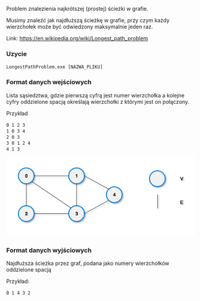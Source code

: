 Problem znalezienia najkrótszej (prostej) ścieżki w grafie.

Musimy znaleźć jak najdłuższą ścieżkę w grafie, przy czym każdy wierzchołek może być odwiedzony maksymalnie jeden raz.

Link: https://en.wikipedia.org/wiki/Longest_path_problem

### Uzycie
```
LongestPathProblem.exe [NAZWA_PLIKU]
```

### Format danych wejściowych
Lista sąsiedztwa, gdzie pierwszą cyfrą jest numer wierzchołka a kolejne cyfry oddzielone spacją określają wierzchołki z którymi jest on połączony. 

Przykład
```
0 1 2 3
1 0 3 4
2 0 3
3 0 1 2 4
4 1 3
```

![przyklad](example-graph.png)

### Format danych wyjściowych
Najdłuższa ścieżka przez graf, podana jako numery wierzchołków oddzielone spacją

Przykład:
```
0 1 4 3 2
```
